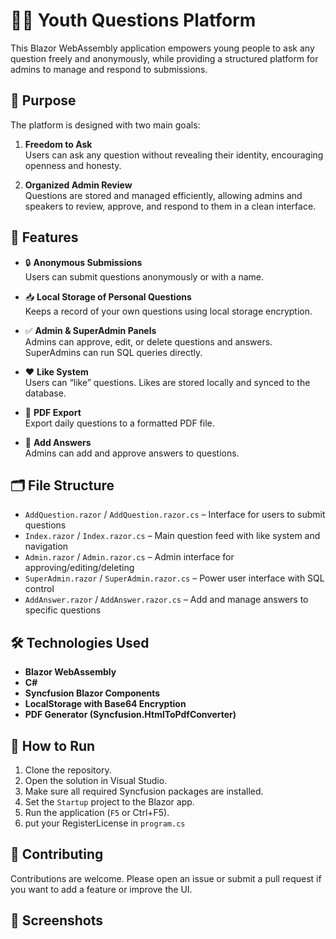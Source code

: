 # 🙋‍♂️ Youth Questions Platform

This Blazor WebAssembly application empowers young people to ask any question freely and anonymously, while providing a structured platform for admins to manage and respond to submissions.

## 🌟 Purpose

The platform is designed with two main goals:

1. **Freedom to Ask**  
   Users can ask any question without revealing their identity, encouraging openness and honesty.

2. **Organized Admin Review**  
   Questions are stored and managed efficiently, allowing admins and speakers to review, approve, and respond to them in a clean interface.

## 🧩 Features

- 🔒 **Anonymous Submissions**  
  Users can submit questions anonymously or with a name.

- 📥 **Local Storage of Personal Questions**  
  Keeps a record of your own questions using local storage encryption.

- ✅ **Admin & SuperAdmin Panels**  
  Admins can approve, edit, or delete questions and answers. SuperAdmins can run SQL queries directly.

- ❤️ **Like System**  
  Users can “like” questions. Likes are stored locally and synced to the database.

- 📄 **PDF Export**  
  Export daily questions to a formatted PDF file.

- 💬 **Add Answers**  
  Admins can add and approve answers to questions.

## 🗂️ File Structure

- `AddQuestion.razor` / `AddQuestion.razor.cs` – Interface for users to submit questions
- `Index.razor` / `Index.razor.cs` – Main question feed with like system and navigation
- `Admin.razor` / `Admin.razor.cs` – Admin interface for approving/editing/deleting
- `SuperAdmin.razor` / `SuperAdmin.razor.cs` – Power user interface with SQL control
- `AddAnswer.razor` / `AddAnswer.razor.cs` – Add and manage answers to specific questions

## 🛠️ Technologies Used

- **Blazor WebAssembly**
- **C#**
- **Syncfusion Blazor Components**
- **LocalStorage with Base64 Encryption**
- **PDF Generator (Syncfusion.HtmlToPdfConverter)**

## 🚀 How to Run

1. Clone the repository.
2. Open the solution in Visual Studio.
3. Make sure all required Syncfusion packages are installed.
4. Set the `Startup` project to the Blazor app.
5. Run the application (`F5` or Ctrl+F5).
6. put your RegisterLicense in `program.cs`

## 🤝 Contributing

Contributions are welcome. Please open an issue or submit a pull request if you want to add a feature or improve the UI.

## 📸 Screenshots


